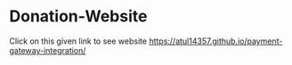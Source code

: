 # Donation-Website
Click on this given link to see website
 https://atul14357.github.io/payment-gateway-integration/
